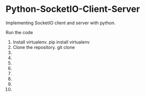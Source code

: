# Python-SocketIO-Client-Server
Implementing SocketIO client and server with python.

Run the code 
1.  Install virtualenv.
    pip install virtualenv
2.  Clone the repository.
    git clone 
3.
4.
5.
6.
7.
8.
9.
10.
